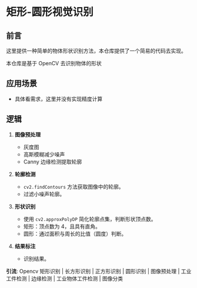 # 矩形-圆形视觉识别

## 前言


这里提供一种简单的物体形状识别方法，本仓库提供了一个简易的代码去实现。

本仓库是基于 OpenCV 去识别物体的形状

## 应用场景
- 具体看需求，这里并没有实现精度计算

## 逻辑

1. **图像预处理**  
   - 灰度图
   - 高斯模糊减少噪声
   - Canny 边缘检测提取轮廓

2. **轮廓检测**  
   - `cv2.findContours` 方法获取图像中的轮廓。
   - 过滤小噪声轮廓。

3. **形状识别**  
   - 使用 `cv2.approxPolyDP` 简化轮廓点集，判断形状顶点数。
   - 矩形：顶点数为 4，且具有直角。
   - 圆形：通过面积与周长的比值（圆度）判断。

4. **结果标注**  
   - 识别结果。








**引流**: Opencv 矩形识别 | 长方形识别 | 正方形识别 | 圆形识别 | 图像预处理 | 工业工件检测 | 边缘检测 | 工业物体工件检测 | 图像分类


